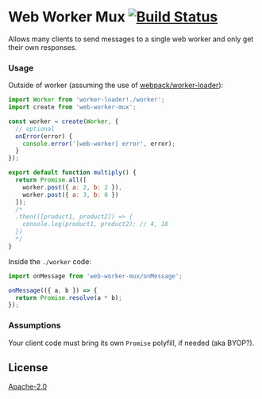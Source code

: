# Web Worker Mux [![Build Status](https://img.shields.io/travis/behance/web-worker-mux.svg)](http://travis-ci.org/behance/web-worker-mux)

Allows many clients to send messages to a single web worker and only get their own responses.


### Usage

Outside of worker (assuming the use of [webpack/worker-loader](https://github.com/webpack/worker-loader)):
```js
import Worker from 'worker-loader!./worker';
import create from 'web-worker-mux';

const worker = create(Worker, {
  // optional
  onError(error) {
    console.error('[web-worker] error', error);
  }
});

export default function multiply() {
  return Promise.all([
    worker.post({ a: 2, b: 2 }),
    worker.post({ a: 3, b: 6 })
  ]);
  /*
  .then(([product1, product2]) => {
    console.log(product1, product2); // 4, 18
  })
  */
}
```

Inside the `./worker` code:
```js
import onMessage from 'web-worker-mux/onMessage';

onMessage(({ a, b }) => {
  return Promise.resolve(a * b);
});
```


### Assumptions

Your client code must bring its own `Promise` polyfill, if needed (aka BYOP?).


## License

[Apache-2.0](/LICENSE)

